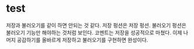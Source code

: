 # test
저장과 불러오기를 같이 하면 안되는 것 같다. 저장 펑션은 저장 펑션. 불러오기 펑션은 불러오기 기능만 해야하는 것처럼 보인다. 코멘트는 저장을 성공적으로 마쳤다. 
이제 나머지 공감하기를 올바르게 저장하고 불러오기를 구현하면 완성이다.
